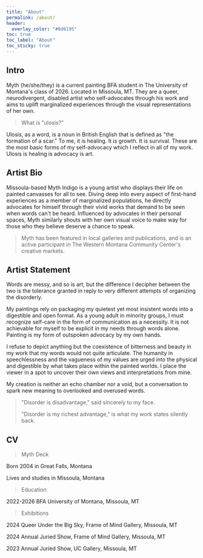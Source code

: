 ```yaml
---
title: "About"
permalink: /about/
header:
  overlay_color: "#8d6195"
toc: true
toc_label: "About"
toc_sticky: true
---
```

## Intro

Myth (he/she/they) is a current painting BFA student in The University of Montana's class of 2026. Located in Missoula, MT. They are a queer, neurodivergent, disabled artist who self-advocates through his work and aims to uplift marginalized experiences through the visual representations of her own.

> What is "ulosis?"

Ulosis, as a word, is a noun in British English that is defined as "the formation of a scar."
To me, it is healing. It is growth. It is survival. These are the most basic forms of my self-advocacy which I reflect in all of my work.
Ulosis is healing is advocacy is art.


## Artist Bio

Missoula-based Myth Indigo is a young artist who displays their life on painted canvasses for all to see. Diving deep into every aspect of first-hand experiences as a member of marginalized populations, he directly advocates for himself through their vivid works that demand to be seen when words can't be heard. Influenced by advocates in their personal spaces, Myth similarly shouts with her own visual voice to make way for those who they believe deserve a chance to speak.

> Myth has been featured in local galleries and publications, and is an active participant in The Western Montana Community Center's creative markets.


## Artist Statement

Words are messy, and so is art, but the difference I decipher between the two is the tolerance granted in reply to very different attempts of organizing the disorderly.

My paintings rely on packaging my quietest yet most insistent words into a digestible and open format. As a young adult in minority groups, I must recognize self-care in the form of communication as a necessity. It is not achievable for myself to be explicit in my needs through words alone. Painting is my form of outspoken advocacy by my own hands.

I refuse to depict anything but the coexistence of bitterness and beauty in my work that my words would not quite articulate. The humanity in speechlessness and the vagueness of my values are urged into the physical and digestible by what takes place within the painted worlds. I place the viewer in a spot to uncover their own views and interpretations from mine.

My creation is neither an echo chamber nor a void, but a conversation to spark new meaning to overlooked and overused words.
 
> "Disorder is disadvantage,"
said sincerely to my face.
> 
> "Disorder is my richest advantage,"
is what my work states silently back.


## CV

> Myth Deck

Born 2004 in Great Falls, Montana

Lives and studies in Missoula, Montana

> Education

2022-2026 BFA University of Montana, Missoula, MT

> Exhibitions

2024 Queer Under the Big Sky, Frame of Mind Gallery, Missoula, MT

2024 Annual Juried Show, Frame of Mind Gallery, Missoula, MT

2023 Annual Juried Show, UC Gallery, Missoula, MT
